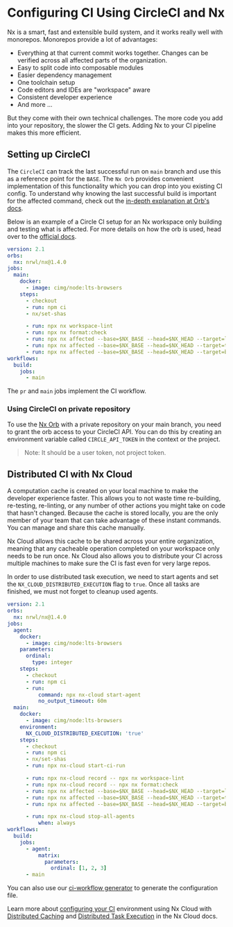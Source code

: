 # Configuring CI Using CircleCI and Nx

Nx is a smart, fast and extensible build system, and it works really well with monorepos. Monorepos provide a lot of advantages:

- Everything at that current commit works together. Changes can be verified across all affected parts of the organization.
- Easy to split code into composable modules
- Easier dependency management
- One toolchain setup
- Code editors and IDEs are "workspace" aware
- Consistent developer experience
- And more ...

But they come with their own technical challenges. The more code you add into your repository, the slower the CI gets. Adding Nx to your CI pipeline makes this more efficient.

## Setting up CircleCI

The `CircleCI` can track the last successful run on `main` branch and use this as a reference point for the `BASE`. The `Nx Orb` provides convenient implementation of this functionality which you can drop into you existing CI config.
To understand why knowing the last successful build is important for the affected command, check out the [in-depth explanation at Orb's docs](https://github.com/nrwl/nx-orb#background).

Below is an example of a Circle CI setup for an Nx workspace only building and testing what is affected. For more details on how the orb is used, head over to the [official docs](https://circleci.com/developer/orbs/orb/nrwl/nx).

```yaml
version: 2.1
orbs:
  nx: nrwl/nx@1.4.0
jobs:
  main:
    docker:
      - image: cimg/node:lts-browsers
    steps:
      - checkout
      - run: npm ci
      - nx/set-shas

      - run: npx nx workspace-lint
      - run: npx nx format:check
      - run: npx nx affected --base=$NX_BASE --head=$NX_HEAD --target=lint --parallel=3
      - run: npx nx affected --base=$NX_BASE --head=$NX_HEAD --target=test --parallel=3 --ci --code-coverage
      - run: npx nx affected --base=$NX_BASE --head=$NX_HEAD --target=build --parallel=3
workflows:
  build:
    jobs:
      - main
```

The `pr` and `main` jobs implement the CI workflow.

### Using CircleCI on private repository

To use the [Nx Orb](https://github.com/nrwl/nx-orb) with a private repository on your main branch, you need to grant the orb access to your CircleCI API. You can do this by creating an environment variable called `CIRCLE_API_TOKEN` in the context or the project.

> Note: It should be a user token, not project token.

## Distributed CI with Nx Cloud

A computation cache is created on your local machine to make the developer experience faster. This allows you to not waste time re-building, re-testing, re-linting, or any number of other actions you might take on code that hasn't changed. Because the cache is stored locally, you are the only member of your team that can take advantage of these instant commands. You can manage and share this cache manually.

Nx Cloud allows this cache to be shared across your entire organization, meaning that any cacheable operation completed on your workspace only needs to be run once. Nx Cloud also allows you to distribute your CI across multiple machines to make sure the CI is fast even for very large repos.

In order to use distributed task execution, we need to start agents and set the `NX_CLOUD_DISTRIBUTED_EXECUTION` flag to `true`. Once all tasks are finished, we must not forget to cleanup used agents.

```yaml
version: 2.1
orbs:
  nx: nrwl/nx@1.4.0
jobs:
  agent:
    docker:
      - image: cimg/node:lts-browsers
    parameters:
      ordinal:
        type: integer
    steps:
      - checkout
      - run: npm ci
      - run:
          command: npx nx-cloud start-agent
          no_output_timeout: 60m
  main:
    docker:
      - image: cimg/node:lts-browsers
    environment:
      NX_CLOUD_DISTRIBUTED_EXECUTION: 'true'
    steps:
      - checkout
      - run: npm ci
      - nx/set-shas
      - run: npx nx-cloud start-ci-run

      - run: npx nx-cloud record -- npx nx workspace-lint
      - run: npx nx-cloud record -- npx nx format:check
      - run: npx nx affected --base=$NX_BASE --head=$NX_HEAD --target=lint --parallel=3
      - run: npx nx affected --base=$NX_BASE --head=$NX_HEAD --target=test --parallel=3 --ci --code-coverage
      - run: npx nx affected --base=$NX_BASE --head=$NX_HEAD --target=build --parallel=3

      - run: npx nx-cloud stop-all-agents
          when: always
workflows:
  build:
    jobs:
      - agent:
          matrix:
            parameters:
              ordinal: [1, 2, 3]
      - main
```

You can also use our [ci-workflow generator](https://nx.app/packages/workspace/generators/ci-workflow) to generate the configuration file.

Learn more about [configuring your CI](https://nx.app/docs/configuring-ci) environment using Nx Cloud with [Distributed Caching](https://nx.app/docs/distributed-caching) and [Distributed Task Execution](https://nx.app/docs/distributed-execution) in the Nx Cloud docs.
